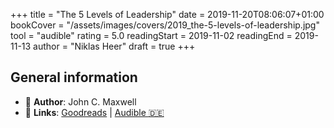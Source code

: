 +++
title = "The 5 Levels of Leadership"
date = 2019-11-20T08:06:07+01:00
bookCover = "/assets/images/covers/2019_the-5-levels-of-leadership.jpg"
tool = "audible"
rating = 5.0
readingStart = 2019-11-02
readingEnd = 2019-11-13
author = "Niklas Heer"
draft = true
+++

## General information

- :bust_in_silhouette: **Author**: John C. Maxwell
- :link: **Links**: [Goodreads](https://www.goodreads.com/book/show/11225698-the-5-levels-of-leadership) | [Audible :de:](https://www.audible.de/pd/The-5-Levels-of-Leadership-Hoerbuch/B005O1PXTI?)
